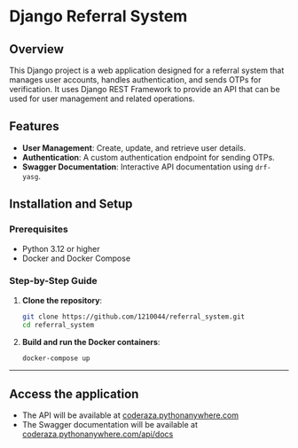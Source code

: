 # Django Referral System

## Overview

This Django project is a web application designed for a referral system that manages user accounts, handles authentication, and sends OTPs for verification. It uses Django REST Framework to provide an API that can be used for user management and related operations.

## Features

- **User Management**: Create, update, and retrieve user details.
- **Authentication**: A custom authentication endpoint for sending OTPs.
- **Swagger Documentation**: Interactive API documentation using `drf-yasg`.

## Installation and Setup

### Prerequisites

- Python 3.12 or higher
- Docker and Docker Compose

### Step-by-Step Guide

1. **Clone the repository**:

   ```bash
   git clone https://github.com/1210044/referral_system.git
   cd referral_system

2. **Build and run the Docker containers**:
    ```bash
    docker-compose up

---

## Access the application

- The API will be available at [coderaza.pythonanywhere.com](https://coderaza.pythonanywhere.com/)
- The Swagger documentation will be available at [coderaza.pythonanywhere.com/api/docs](https://coderaza.pythonanywhere.com/api/docs/)